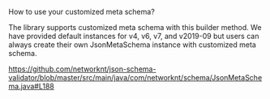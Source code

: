 How to use your customized meta schema?

The library supports customized meta schema with this builder method. We have provided default instances for v4, v6, v7, and v2019-09 but users can always create their own JsonMetaSchema instance with customized meta schema.

https://github.com/networknt/json-schema-validator/blob/master/src/main/java/com/networknt/schema/JsonMetaSchema.java#L188

